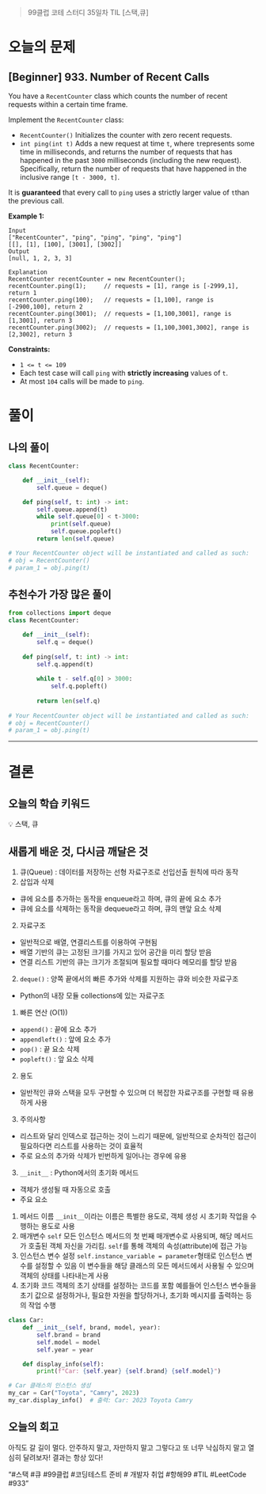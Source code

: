 > 99클럽 코테 스터디 35일차 TIL [스택,큐]
> 

# 오늘의 문제

## [Beginner] 933. Number of Recent Calls

You have a `RecentCounter` class which counts the number of recent requests within a certain time frame.

Implement the `RecentCounter` class:

- `RecentCounter()` Initializes the counter with zero recent requests.
- `int ping(int t)` Adds a new request at time `t`, where `t`represents some time in milliseconds, and returns the number of requests that has happened in the past `3000` milliseconds (including the new request). Specifically, return the number of requests that have happened in the inclusive range `[t - 3000, t]`.

It is **guaranteed** that every call to `ping` uses a strictly larger value of `t`than the previous call.

**Example 1:**

```
Input
["RecentCounter", "ping", "ping", "ping", "ping"]
[[], [1], [100], [3001], [3002]]
Output
[null, 1, 2, 3, 3]

Explanation
RecentCounter recentCounter = new RecentCounter();
recentCounter.ping(1);     // requests = [1], range is [-2999,1], return 1
recentCounter.ping(100);   // requests = [1,100], range is [-2900,100], return 2
recentCounter.ping(3001);  // requests = [1,100,3001], range is [1,3001], return 3
recentCounter.ping(3002);  // requests = [1,100,3001,3002], range is [2,3002], return 3

```

**Constraints:**

- `1 <= t <= 109`
- Each test case will call `ping` with **strictly increasing** values of `t`.
- At most `104` calls will be made to `ping`.

# 풀이

## 나의 풀이

```python
class RecentCounter:

    def __init__(self):
        self.queue = deque()

    def ping(self, t: int) -> int:
        self.queue.append(t)
        while self.queue[0] < t-3000:
            print(self.queue)
            self.queue.popleft()
        return len(self.queue)

# Your RecentCounter object will be instantiated and called as such:
# obj = RecentCounter()
# param_1 = obj.ping(t)
```

## 추천수가 가장 많은 풀이

```python
from collections import deque
class RecentCounter:

    def __init__(self):
        self.q = deque()
        
    def ping(self, t: int) -> int:
        self.q.append(t)
        
        while t - self.q[0] > 3000:
            self.q.popleft()
            
        return len(self.q)
        
# Your RecentCounter object will be instantiated and called as such:
# obj = RecentCounter()
# param_1 = obj.ping(t)
```

---

# 결론

## 오늘의 학습 키워드

<aside>
💡 스택, 큐

</aside>

## 새롭게 배운 것, 다시금 깨달은 것

1. 큐(Queue) : 데이터를 저장하는 선형 자료구조로 선입선출 원칙에 따라 동작
1. 삽입과 삭제
- 큐에 요소를 추가하는 동작을 enqueue라고 하며, 큐의 끝에 요소 추가
- 큐에 요소를 삭제하는 동작을 dequeue라고 하며, 큐의 맨앞 요소 삭제
2. 자료구조
- 일반적으로 배열, 연결리스트를 이용하여 구현됨
- 배열 기반의 큐는 고정된 크기를 가지고 있어 공간을 미리 할당 받음
- 연결 리스트 기반의 큐는 크기가 조절되며 필요할 때마다 메모리를 할당 받음
2. `deque()` : 양쪽 끝에서의 빠른 추가와 삭제를 지원하는 큐와 비슷한 자료구조
- Python의 내장 모듈 collections에 있는 자료구조
1. 빠른 연산 (O(1))
- `append()` : 끝에 요소 추가
- `appendleft()` : 앞에 요소 추가
- `pop()` : 끝 요소 삭제
- `popleft()` : 앞 요소 삭제
2. 용도
- 일반적인 큐와 스택을 모두 구현할 수 있으며 더 복잡한 자료구조를 구현할 때 유용하게 사용
3. 주의사항
- 리스트와 달리 인덱스로 접근하는 것이 느리기 때문에, 일반적으로 순차적인 접근이 필요하다면 리스트를 사용하는 것이 효율적
- 주로 요소의 추가와 삭제가 빈번하게 일어나는 경우에 유용
3. `__init__` : Python에서의 초기화 메서드
- 객체가 생성될 때 자동으로 호출
- 주요 요소
1. 메서드 이름
`__init__`이라는 이름은 특별한 용도로, 객체 생성 시 초기화 작업을 수행하는 용도로 사용
2. 매개변수
`self` 모든 인스턴스 메서드의 첫 번째 매개변수로 사용되며, 해당 메서드가 호출된 객체 자신을 가리킴. `self`를 통해 객체의 속성(attribute)에 접근 가능
3. 인스턴스 변수 설정
`self.instance_variable = parameter`형태로 인스턴스 변수를 설정할 수 있음
이 변수들을 해당 클래스의 모든 메서드에서 사용될 수 있으며 객체의 상태를 나타내는게 사용
4. 초기화 코드
객체의 초기 상태를 설정하는 코드를 포함
예를들어 인스턴스 변수들을 초기 값으로 설정하거나, 필요한 자원을 할당하거나, 초기화 메시지를 출력하는 등의 작업 수행

```python
class Car:
    def __init__(self, brand, model, year):
        self.brand = brand
        self.model = model
        self.year = year

    def display_info(self):
        print(f"Car: {self.year} {self.brand} {self.model}")

# Car 클래스의 인스턴스 생성
my_car = Car("Toyota", "Camry", 2023)
my_car.display_info()  # 출력: Car: 2023 Toyota Camry
```

## 오늘의 회고

아직도 갈 길이 멀다. 안주하지 말고, 자만하지 말고 그렇다고 또 너무 낙심하지 말고 열심히 달려보자! 결과는 항상 있다!

“#스택 #큐 #99클럽 #코딩테스트 준비 # 개발자 취업 #항해99 #TIL #LeetCode #933”